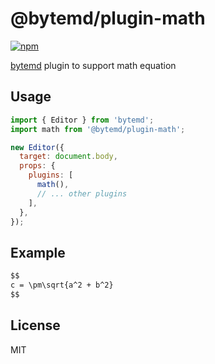# @bytemd/plugin-math

[![npm](https://img.shields.io/npm/v/@bytemd/plugin-math.svg)](https://npm.im/@bytemd/plugin-math)

[bytemd](https://github.com/bytedance/bytemd) plugin to support math equation

## Usage

```js
import { Editor } from 'bytemd';
import math from '@bytemd/plugin-math';

new Editor({
  target: document.body,
  props: {
    plugins: [
      math(),
      // ... other plugins
    ],
  },
});
```

## Example

```md
$$
c = \pm\sqrt{a^2 + b^2}
$$
```

## License

MIT
